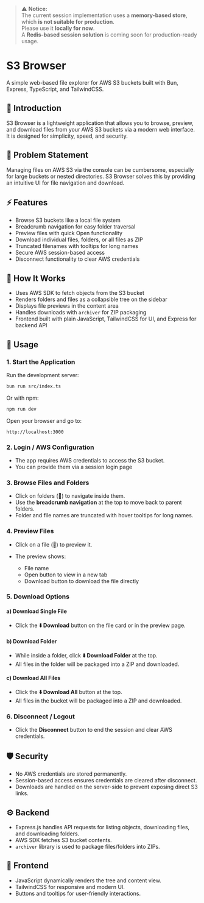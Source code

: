 > ⚠️ **Notice:**  
> The current session implementation uses a **memory-based store**, which **is not suitable for production**.  
> Please use it **locally for now**.  
> A **Redis-based session solution** is coming soon for production-ready usage.

# S3 Browser

A simple web-based file explorer for AWS S3 buckets built with Bun, Express, TypeScript, and TailwindCSS.

## 🚀 Introduction

S3 Browser is a lightweight application that allows you to browse, preview, and download files from your AWS S3 buckets via a modern web interface. It is designed for simplicity, speed, and security.

## 📝 Problem Statement

Managing files on AWS S3 via the console can be cumbersome, especially for large buckets or nested directories. S3 Browser solves this by providing an intuitive UI for file navigation and download.

## ⚡ Features

- Browse S3 buckets like a local file system
- Breadcrumb navigation for easy folder traversal
- Preview files with quick Open functionality
- Download individual files, folders, or all files as ZIP
- Truncated filenames with tooltips for long names
- Secure AWS session-based access
- Disconnect functionality to clear AWS credentials

## 🔧 How It Works

- Uses AWS SDK to fetch objects from the S3 bucket
- Renders folders and files as a collapsible tree on the sidebar
- Displays file previews in the content area
- Handles downloads with `archiver` for ZIP packaging
- Frontend built with plain JavaScript, TailwindCSS for UI, and Express for backend API

## 📖 Usage

### 1. Start the Application

Run the development server:

```bash
bun run src/index.ts
```

Or with npm:

```bash
npm run dev
```

Open your browser and go to:

```
http://localhost:3000
```

### 2. Login / AWS Configuration

- The app requires AWS credentials to access the S3 bucket.
- You can provide them via a session login page

### 3. Browse Files and Folders

- Click on folders (📂) to navigate inside them.
- Use the **breadcrumb navigation** at the top to move back to parent folders.
- Folder and file names are truncated with hover tooltips for long names.

### 4. Preview Files

- Click on a file (📄) to preview it.
- The preview shows:

  - File name
  - Open button to view in a new tab
  - Download button to download the file directly

### 5. Download Options

#### a) Download Single File

- Click the **⬇️ Download** button on the file card or in the preview page.

#### b) Download Folder

- While inside a folder, click **⬇️ Download Folder** at the top.
- All files in the folder will be packaged into a ZIP and downloaded.

#### c) Download All Files

- Click the **⬇️ Download All** button at the top.
- All files in the bucket will be packaged into a ZIP and downloaded.

### 6. Disconnect / Logout

- Click the **Disconnect** button to end the session and clear AWS credentials.

## 🛡 Security

- No AWS credentials are stored permanently.
- Session-based access ensures credentials are cleared after disconnect.
- Downloads are handled on the server-side to prevent exposing direct S3 links.

## ⚙️ Backend

- Express.js handles API requests for listing objects, downloading files, and downloading folders.
- AWS SDK fetches S3 bucket contents.
- `archiver` library is used to package files/folders into ZIPs.

## 🎨 Frontend

- JavaScript dynamically renders the tree and content view.
- TailwindCSS for responsive and modern UI.
- Buttons and tooltips for user-friendly interactions.
